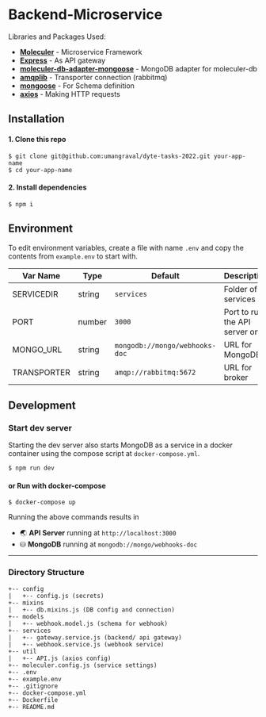 # Backend-Microservice

Libraries and Packages Used:
* **[Moleculer]()** - Microservice Framework
* **[Express]()** - As API gateway
* **[moleculer-db-adapter-mongoose]()** - MongoDB adapter for moleculer-db
* **[amqplib]()** - Transporter connection (rabbitmq)
* **[mongoose]()** - For Schema definition
* **[axios]()** - Making HTTP requests

## Installation

#### 1. Clone this repo

```
$ git clone git@github.com:umangraval/dyte-tasks-2022.git your-app-name
$ cd your-app-name
```

#### 2. Install dependencies

```
$ npm i
```

## Environment
To edit environment variables, create a file with name `.env` and copy the contents from `example.env` to start with.

| Var Name  | Type  | Default | Description  |
|---|---|---|---|
| SERVICEDIR  | string  | `services` | Folder of services |
|  PORT | number  | `3000` | Port to run the API server on |
|  MONGO_URL | string  | `mongodb://mongo/webhooks-doc` | URL for MongoDB |
|  TRANSPORTER  | string | `amqp://rabbitmq:5672` | URL for broker |

## Development

### Start dev server
Starting the dev server also starts MongoDB as a service in a docker container using the compose script at `docker-compose.yml`.

```
$ npm run dev
```

#### or Run with docker-compose

```
$ docker-compose up
```

Running the above commands results in 
* 🌏 **API Server** running at `http://localhost:3000`
* ⛁ **MongoDB** running at `mongodb://mongo/webhooks-doc`


---


### Directory Structure

```
+-- config
|   +-- config.js (secrets)
+-- mixins
|   +-- db.mixins.js (DB config and connection)
+-- models
|   +-- webhook.model.js (schema for webhook)
+-- services
|   +-- gateway.service.js (backend/ api gateway)
|   +-- webhook.service.js (webhook service)
+-- util
|   +-- API.js (axios config)
+-- moleculer.config.js (service settings)
+-- .env
+-- example.env
+-- .gitignore
+-- docker-compose.yml
+-- Dockerfile
+-- README.md
```
